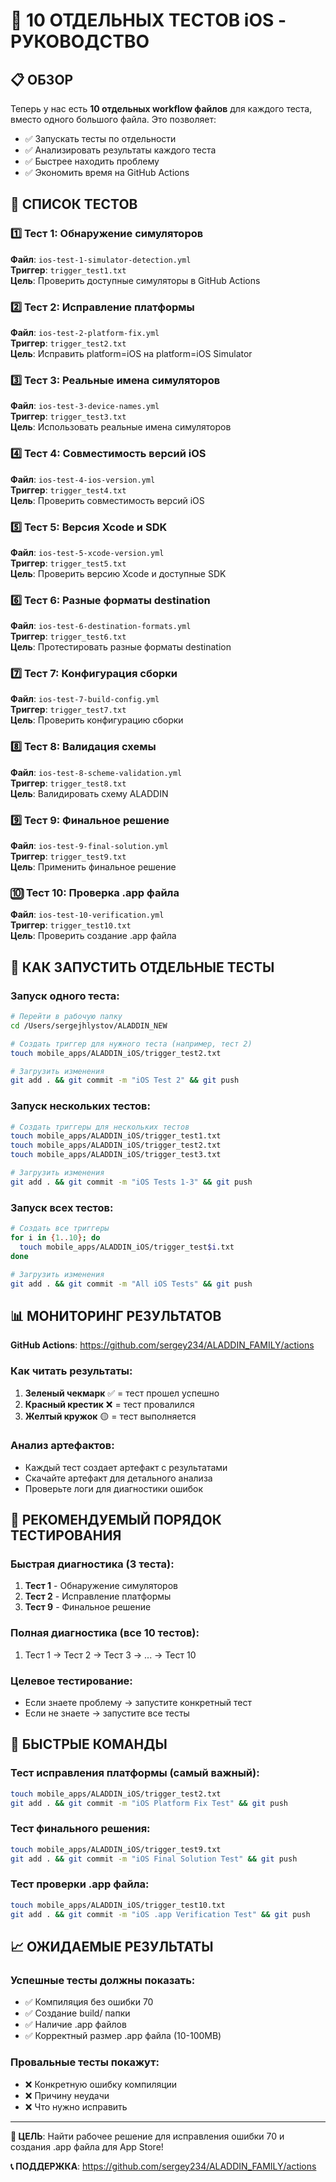 # 🧪 10 ОТДЕЛЬНЫХ ТЕСТОВ iOS - РУКОВОДСТВО

## 📋 ОБЗОР

Теперь у нас есть **10 отдельных workflow файлов** для каждого теста, вместо одного большого файла. Это позволяет:

- ✅ Запускать тесты по отдельности
- ✅ Анализировать результаты каждого теста
- ✅ Быстрее находить проблему
- ✅ Экономить время на GitHub Actions

## 🧪 СПИСОК ТЕСТОВ

### 1️⃣ Тест 1: Обнаружение симуляторов
**Файл**: `ios-test-1-simulator-detection.yml`  
**Триггер**: `trigger_test1.txt`  
**Цель**: Проверить доступные симуляторы в GitHub Actions

### 2️⃣ Тест 2: Исправление платформы
**Файл**: `ios-test-2-platform-fix.yml`  
**Триггер**: `trigger_test2.txt`  
**Цель**: Исправить platform=iOS на platform=iOS Simulator

### 3️⃣ Тест 3: Реальные имена симуляторов
**Файл**: `ios-test-3-device-names.yml`  
**Триггер**: `trigger_test3.txt`  
**Цель**: Использовать реальные имена симуляторов

### 4️⃣ Тест 4: Совместимость версий iOS
**Файл**: `ios-test-4-ios-version.yml`  
**Триггер**: `trigger_test4.txt`  
**Цель**: Проверить совместимость версий iOS

### 5️⃣ Тест 5: Версия Xcode и SDK
**Файл**: `ios-test-5-xcode-version.yml`  
**Триггер**: `trigger_test5.txt`  
**Цель**: Проверить версию Xcode и доступные SDK

### 6️⃣ Тест 6: Разные форматы destination
**Файл**: `ios-test-6-destination-formats.yml`  
**Триггер**: `trigger_test6.txt`  
**Цель**: Протестировать разные форматы destination

### 7️⃣ Тест 7: Конфигурация сборки
**Файл**: `ios-test-7-build-config.yml`  
**Триггер**: `trigger_test7.txt`  
**Цель**: Проверить конфигурацию сборки

### 8️⃣ Тест 8: Валидация схемы
**Файл**: `ios-test-8-scheme-validation.yml`  
**Триггер**: `trigger_test8.txt`  
**Цель**: Валидировать схему ALADDIN

### 9️⃣ Тест 9: Финальное решение
**Файл**: `ios-test-9-final-solution.yml`  
**Триггер**: `trigger_test9.txt`  
**Цель**: Применить финальное решение

### 🔟 Тест 10: Проверка .app файла
**Файл**: `ios-test-10-verification.yml`  
**Триггер**: `trigger_test10.txt`  
**Цель**: Проверить создание .app файла

## 🚀 КАК ЗАПУСТИТЬ ОТДЕЛЬНЫЕ ТЕСТЫ

### Запуск одного теста:
```bash
# Перейти в рабочую папку
cd /Users/sergejhlystov/ALADDIN_NEW

# Создать триггер для нужного теста (например, тест 2)
touch mobile_apps/ALADDIN_iOS/trigger_test2.txt

# Загрузить изменения
git add . && git commit -m "iOS Test 2" && git push
```

### Запуск нескольких тестов:
```bash
# Создать триггеры для нескольких тестов
touch mobile_apps/ALADDIN_iOS/trigger_test1.txt
touch mobile_apps/ALADDIN_iOS/trigger_test2.txt
touch mobile_apps/ALADDIN_iOS/trigger_test3.txt

# Загрузить изменения
git add . && git commit -m "iOS Tests 1-3" && git push
```

### Запуск всех тестов:
```bash
# Создать все триггеры
for i in {1..10}; do
  touch mobile_apps/ALADDIN_iOS/trigger_test$i.txt
done

# Загрузить изменения
git add . && git commit -m "All iOS Tests" && git push
```

## 📊 МОНИТОРИНГ РЕЗУЛЬТАТОВ

**GitHub Actions**: https://github.com/sergey234/ALADDIN_FAMILY/actions

### Как читать результаты:
1. **Зеленый чекмарк** ✅ = тест прошел успешно
2. **Красный крестик** ❌ = тест провалился
3. **Желтый кружок** 🟡 = тест выполняется

### Анализ артефактов:
- Каждый тест создает артефакт с результатами
- Скачайте артефакт для детального анализа
- Проверьте логи для диагностики ошибок

## 🎯 РЕКОМЕНДУЕМЫЙ ПОРЯДОК ТЕСТИРОВАНИЯ

### Быстрая диагностика (3 теста):
1. **Тест 1** - Обнаружение симуляторов
2. **Тест 2** - Исправление платформы  
3. **Тест 9** - Финальное решение

### Полная диагностика (все 10 тестов):
1. Тест 1 → Тест 2 → Тест 3 → ... → Тест 10

### Целевое тестирование:
- Если знаете проблему → запустите конкретный тест
- Если не знаете → запустите все тесты

## 🔧 БЫСТРЫЕ КОМАНДЫ

### Тест исправления платформы (самый важный):
```bash
touch mobile_apps/ALADDIN_iOS/trigger_test2.txt
git add . && git commit -m "iOS Platform Fix Test" && git push
```

### Тест финального решения:
```bash
touch mobile_apps/ALADDIN_iOS/trigger_test9.txt
git add . && git commit -m "iOS Final Solution Test" && git push
```

### Тест проверки .app файла:
```bash
touch mobile_apps/ALADDIN_iOS/trigger_test10.txt
git add . && git commit -m "iOS .app Verification Test" && git push
```

## 📈 ОЖИДАЕМЫЕ РЕЗУЛЬТАТЫ

### Успешные тесты должны показать:
- ✅ Компиляция без ошибки 70
- ✅ Создание build/ папки
- ✅ Наличие .app файлов
- ✅ Корректный размер .app файла (10-100MB)

### Провальные тесты покажут:
- ❌ Конкретную ошибку компиляции
- ❌ Причину неудачи
- ❌ Что нужно исправить

---

**🎯 ЦЕЛЬ**: Найти рабочее решение для исправления ошибки 70 и создания .app файла для App Store!

**📞 ПОДДЕРЖКА**: https://github.com/sergey234/ALADDIN_FAMILY/actions
